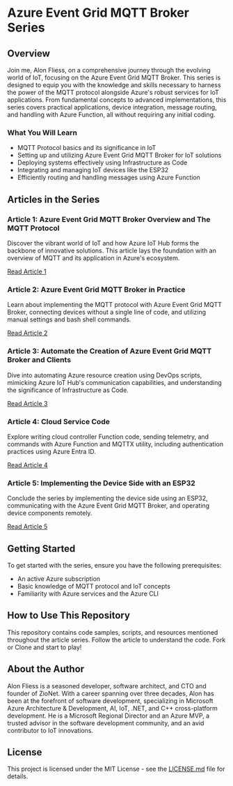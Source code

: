 # Azure Event Grid MQTT Broker Series

## Overview

Join me, Alon Fliess, on a comprehensive journey through the evolving world of IoT, focusing on the Azure Event Grid MQTT Broker. This series is designed to equip you with the knowledge and skills necessary to harness the power of the MQTT protocol alongside Azure's robust services for IoT applications. From fundamental concepts to advanced implementations, this series covers practical applications, device integration, message routing, and handling with Azure Function, all without requiring any initial coding.

### What You Will Learn

- MQTT Protocol basics and its significance in IoT
- Setting up and utilizing Azure Event Grid MQTT Broker for IoT solutions
- Deploying systems effectively using Infrastructure as Code
- Integrating and managing IoT devices like the ESP32
- Efficiently routing and handling messages using Azure Function

## Articles in the Series

### Article 1: Azure Event Grid MQTT Broker Overview and The MQTT Protocol

Discover the vibrant world of IoT and how Azure IoT Hub forms the backbone of innovative solutions. This article lays the foundation with an overview of MQTT and its application in Azure's ecosystem.

[Read Article 1](https://medium.com/@alonfliess/the-internet-of-things-the-maturity-phase-d7e8d9a06fdd)

### Article 2: Azure Event Grid MQTT Broker in Practice

Learn about implementing the MQTT protocol with Azure Event Grid MQTT Broker, connecting devices without a single line of code, and utilizing manual settings and bash shell commands.

[Read Article 2](https://medium.com/@alonfliess/article-two-of-five-azure-event-grid-mqtt-broker-in-practice-89918f8287d2)

### Article 3: Automate the Creation of Azure Event Grid MQTT Broker and Clients

Dive into automating Azure resource creation using DevOps scripts, mimicking Azure IoT Hub's communication capabilities, and understanding the significance of Infrastructure as Code.

[Read Article 3](https://medium.com/@alonfliess/article-three-of-five-automate-the-creation-of-the-azure-event-grid-mqtt-broker-and-clients-9d27fc240184)

### Article 4: Cloud Service Code

Explore writing cloud controller Function code, sending telemetry, and commands with Azure Function and MQTTX utility, including authentication practices using Azure Entra ID.

[Read Article 4](#)

### Article 5: Implementing the Device Side with an ESP32

Conclude the series by implementing the device side using an ESP32, communicating with the Azure Event Grid MQTT Broker, and operating device components remotely.

[Read Article 5](#)

## Getting Started

To get started with the series, ensure you have the following prerequisites:

- An active Azure subscription
- Basic knowledge of MQTT protocol and IoT concepts
- Familiarity with Azure services and the Azure CLI

## How to Use This Repository

This repository contains code samples, scripts, and resources mentioned throughout the article series. Follow the article to understand the code. Fork or Clone and start to play!

## About the Author

Alon Fliess is a seasoned developer, software architect, and CTO and founder of ZioNet. With a career spanning over three decades, Alon has been at the forefront of software development, specializing in Microsoft Azure Architecture & Development, AI, IoT, .NET, and C++ cross-platform development. He is a Microsoft Regional Director and an Azure MVP, a trusted advisor in the software development community, and an avid contributor to IoT innovations.

## License

This project is licensed under the MIT License - see the [LICENSE.md](LICENSE) file for details.
